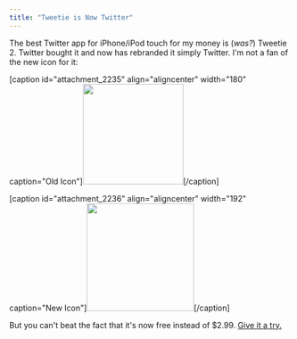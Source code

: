 ```yaml
---
title: "Tweetie is Now Twitter"
---
```

<p>The best Twitter app for iPhone/iPod touch for my money is (<em>was?</em>) Tweetie 2.  Twitter bought it and now has rebranded it simply Twitter.  I'm not a fan of the new icon for it:</p>
<p>[caption id="attachment_2235" align="aligncenter" width="180" caption="Old Icon"]<img src="https://chrisenns.com/wp-content/uploads/2010/05/tweetiei2-large1.png" alt="" title="Tweetie 2 Icon" width="180" height="180" class="size-full wp-image-2235" />[/caption]</p>
<p>[caption id="attachment_2236" align="aligncenter" width="192" caption="New Icon"]<a href="https://chrisenns.com/wp-content/uploads/2010/05/Twitter1.png"><img src="https://chrisenns.com/wp-content/uploads/2010/05/Twitter1.png" alt="" title="Twitter" width="192" height="193" class="size-full wp-image-2236" /></a>[/caption]</p>
<p>But you can't beat the fact that it's now free instead of $2.99.  <a href="http://click.linksynergy.com/fs-bin/stat?id=6PFrOqNV4B8&offerid=146261&type=3&subid=0&tmpid=1826&RD_PARM1=http%253A%252F%252Fitunes.apple.com%252Fca%252Fapp%252Ftwitter%252Fid333903271%253Fmt%253D8%2526uo%253D4%2526partnerId%253D30" target="itunes_store">Give it a try.</a></p>
